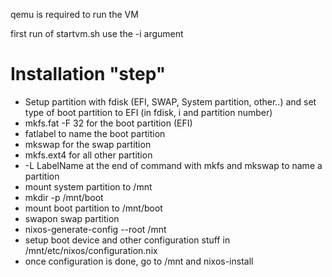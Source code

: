 qemu is required to run the VM

first run of startvm.sh use the -i argument

# Installation "step"

- Setup partition with fdisk (EFI, SWAP, System partition, other..) and set type of boot partition to EFI (in fdisk, i and partition number)
- mkfs.fat -F 32 for the boot partition (EFI)
- fatlabel to name the boot partition
- mkswap for the swap partition
- mkfs.ext4 for all other partition
- -L LabelName at the end of command with mkfs and mkswap to name a partition
- mount system partition to /mnt
- mkdir -p /mnt/boot
- mount boot partition to /mnt/boot
- swapon swap partition
- nixos-generate-config --root /mnt
- setup boot device and other configuration stuff in /mnt/etc/nixos/configuration.nix
- once configuration is done, go to /mnt and nixos-install